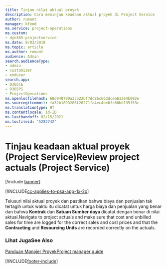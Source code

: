 ```yaml
---
title: Tinjau nilai aktual proyek
description: Cara meninjau keadaan aktual proyek di Project Service
author: rumant
manager: kfend
ms.service: project-operations
ms.custom:
- dyn365-projectservice
ms.date: 8/03/2018
ms.topic: article
ms.author: rumant
audience: Admin
search.audienceType:
- admin
- customizer
- enduser
search.app:
- D365CE
- D365PS
- ProjectOperations
ms.openlocfilehash: 68d940790a33b22bf7dd8bc663dcea61264b082e
ms.sourcegitcommit: fa32b1893286f20271fa4ec4be8fc68bd135f53c
ms.translationtype: HT
ms.contentlocale: id-ID
ms.lasthandoff: 02/15/2021
ms.locfileid: "5282742"
---
```

# <a name="review-project-actuals-project-service"></a><span data-ttu-id="dc7f1-103">Tinjau keadaan aktual proyek (Project Service)</span><span class="sxs-lookup"><span data-stu-id="dc7f1-103">Review project actuals (Project Service)</span></span>

[!include [banner](../includes/psa-now-project-operations.md)]

[!INCLUDE[cc-applies-to-psa-app-1x-2x](../includes/cc-applies-to-psa-app-1x-2x.md)]

<span data-ttu-id="dc7f1-104">Telusuri nilai aktual proyek dan pastikan bahwa biaya dan penjualan tak tertagih untuk waktu itu dicatat untuk harga biaya dan penjualan yang benar dan bahwa **Kontrak** dan **Satuan Sumber daya** dicatat dengan benar di nilai aktual.</span><span class="sxs-lookup"><span data-stu-id="dc7f1-104">Navigate to project actuals and make sure that cost and unbilled sales for time are logged for the correct sales and cost prices and that the **Contracting** and **Resourcing Units** are recorded correctly on the actuals.</span></span>  
  
### <a name="see-also"></a><span data-ttu-id="dc7f1-105">Lihat Juga</span><span class="sxs-lookup"><span data-stu-id="dc7f1-105">See Also</span></span>  
 [<span data-ttu-id="dc7f1-106">Panduan Manajer Proyek</span><span class="sxs-lookup"><span data-stu-id="dc7f1-106">Project manager guide</span></span>](../psa/project-manager-guide.md)


[!INCLUDE[footer-include](../includes/footer-banner.md)]